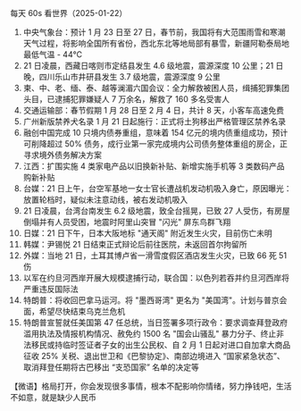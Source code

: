 每天 60s 看世界（2025-01-22）

1. 中央气象台：预计 1 月 23 日至 27 日，春节前，我国将有大范围雨雪和寒潮天气过程，将影响全国所有省份，西北东北等地局部有暴雪，新疆阿勒泰局地最低气温 - 44℃
2. 21 日凌晨，西藏日喀则市定结县发生 4.6 级地震，震源深度 10 公里；21 日晚，四川乐山市井研县发生 3.7 级地震，震源深度 9 公里
3. 柬、中、老、缅、泰、越等澜湄六国会议：全力解救被困人员，缉捕犯罪集团头目，已逮捕犯罪嫌疑人 7 万余名，解救了 160 多名受害人
4. 交通运输部：春节假期 1 月 28 日至 2 月 4 日，共计 8 天，小客车高速免费
5. 广州新版禁养犬名录 1 月 21 日起施行：正式将土狗移出严格管理区禁养名录
6. 融创中国完成 10 只境内债券重组，意味着 154 亿元的境内债重组成功，预计可削降超过 50% 债务，成行业第一家完成境内公司债务整体重组的房企，正寻求境外债务解决方案
7. 江西：扩围实施 4 类家电产品以旧换新补贴、新增实施手机等 3 类数码产品购新补贴
8. 台媒：21 日上午，台空军基地一女士官长遭战机发动机吸入身亡，原因曝光：放置轮档时，疑似未注意动线，被右发动机吸入
9. 21 日凌晨，台湾台南发生 6.2 级地震，致全台摇晃，已致 27 人受伤，有房屋倒塌并有人员受困，地震时阿里山突冒 "闪光" 屏东鸟群飞翔
10. 日媒：21 日下午，日本大阪地标 "通天阁" 附近发生火灾，目前伤亡未明
11. 韩媒：尹锡悦 21 日结束正式辩论后前往医院，未返回首尔拘留所
12. 外媒：当地 21 日，土耳其博卢省一滑雪度假区酒店发生火灾，已致 66 死 51 伤
13. 以军在约旦河西岸开展大规模逮捕行动，联合国：以色列若吞并约旦河西岸将严重违反国际法
14. 特朗普：将收回巴拿马运河。将 "墨西哥湾" 更名为 "美国湾"。计划与普京会面，希望尽快结束乌克兰危机
15. 特朗普宣誓就任美国第 47 任总统，当日签署多项行政令：要求调查拜登政府滥用执法及情报机构情况、赦免约 1500 名 "国会山骚乱" 暴力分子、终止非法移民或持临时签证者子女的出生公民权、自 2 月 1 日起对进口自加拿大商品征收 25% 关税、退出世卫和《巴黎协定》、南部边境进入 “国家紧急状态”、取消拜登任期将古巴移出 “支恐国家” 名单的决定等

【微语】格局打开，你会发现很多事情，根本不配影响你情绪，努力挣钱吧，生活不如意，就是缺少人民币